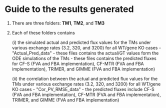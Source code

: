 # Guide to the results generated

1) There are three folders: **TM1**, **TM2**, and **TM3**
   
2) Each of these folders contains
   
   (i) the simulated actual and predicted flux values for the TMs under various exchange rates (3.2, 320, and  3200) for all WT/gene KO cases - "Actual_Pred_data"
        - these files contains the actual/GT values form the ODE simulations of the TMs 
        - these files contains the predicted fluxes for CF-S (FVA and FBA implementation), CF-MTR (FVA and FBA implementation), TRIMER, and GIMME (FVA and FBA implementation)
   
   (ii) the correlation between the actual and predicted flux values for the TMs under various exchange rates (3.2, 320, and  3200) for all WT/gene KO cases - "Cor_PV_RMSE_data"
        - the predicted fluxes include CF-S (FVA and FBA implementation), CF-MTR (FVA and FBA implementation), TRIMER, and GIMME (FVA and FBA implementation)
